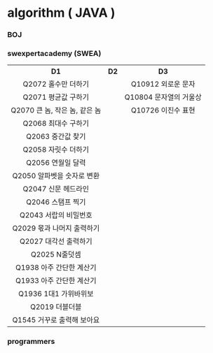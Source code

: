 # algorithm ( JAVA )

### BOJ

### swexpertacademy (SWEA)

<table style="text-align: center">
    <tr>
    	<th>D1</th>
        <th>D2</th>
        <th>D3</th>
    </tr>
    <tr>
    	<td>Q2072 홀수만 더하기</td>
        <td></td>
        <td>Q10912 외로운 문자</td>
    </tr>
    <tr>
    	<td>Q2071 평균값 구하기</td>
        <td></td>
        <td>Q10804 문자열의 거울상</td>
    </tr>
    <tr>
    	<td>Q2070 큰 놈, 작은 놈, 같은 놈</td>
        <td></td>
        <td>Q10726 이진수 표현</td>
    </tr>
    <tr>
    	<td>Q2068 최대수 구하기</td>
        <td></td>
        <td></td>
    </tr>
    <tr>
    	<td>Q2063 중간값 찾기</td>
        <td></td>
        <td></td>
    </tr>
    <tr>
    	<td>Q2058 자릿수 더하기</td>
        <td></td>
        <td></td>
    </tr>
    <tr>
    	<td>Q2056 연월일 달력</td>
        <td></td>
        <td></td>
    </tr>
    <tr>
    	<td>Q2050 알파벳을 숫자로 변환</td>
        <td></td>
        <td></td>
    </tr>
    <tr>
    	<td>Q2047 신문 헤드라인</td>
        <td></td>
        <td></td>
    </tr>
    <tr>
    	<td>Q2046 스탬프 찍기</td>
        <td></td>
        <td></td>
    </tr>
    <tr>
    	<td>Q2043 서랍의 비밀번호</td>
        <td></td>
        <td></td>
    </tr>
    <tr>
    	<td>Q2029 몫과 나머지 출력하기</td>
        <td></td>
        <td></td>
    </tr>
    <tr>
    	<td>Q2027 대각선 출력하기</td>
        <td></td>
        <td></td>
    </tr>
    <tr>
    	<td>Q2025 N줄덧셈</td>
        <td></td>
        <td></td>
    </tr>
    <tr>
    	<td>Q1938 아주 간단한 계산기</td>
        <td></td>
        <td></td>
    </tr>
    <tr>
    	<td>Q1933 아주 간단한 계산기</td>
        <td></td>
        <td></td>
    </tr>
    <tr>
    	<td>Q1936 1대1 가위바위보</td>
        <td></td>
        <td></td>
    </tr>
    <tr>
    	<td>Q2019 더블더블</td>
        <td></td>
        <td></td>
    </tr>
    <tr>
    	<td>Q1545 거꾸로 출력해 보아요</td>
        <td></td>
        <td></td>
    </tr>
</table>




### programmers

